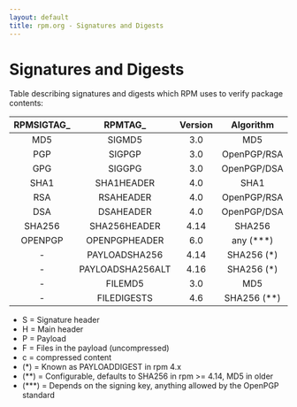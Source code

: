 ```yaml
---
layout: default
title: rpm.org - Signatures and Digests
---
```

# Signatures and Digests

Table describing signatures and digests which RPM uses to verify package
contents:

|   RPMSIGTAG_   |      RPMTAG_      | Version | Algorithm      | Location |  Range  |
|     :---:      |    :-------:      |  :---:  |  :-----:       |   :--:   | :-----: |
|       MD5      |     SIGMD5        |   3.0   | MD5            |    S     |   HP    |
|       PGP      |     SIGPGP        |   3.0   | OpenPGP/RSA    |    S     |   HP    |      
|       GPG      |     SIGGPG        |   3.0   | OpenPGP/DSA    |    S     |   HP    |
|       SHA1     |   SHA1HEADER      |   4.0   | SHA1           |    S     |   H     |
|       RSA      |    RSAHEADER      |   4.0   | OpenPGP/RSA    |    S     |   H     |
|       DSA      |    DSAHEADER      |   4.0   | OpenPGP/DSA    |    S     |   H     |
|      SHA256    |  SHA256HEADER     |  4.14   | SHA256         |    S     |   H     |
|      OPENPGP   |  OPENPGPHEADER    |   6.0   | any (***)      |    S     |   H     |
|        -       |  PAYLOADSHA256    |  4.14   | SHA256 (*)     |    H     |   Pc    |
|        -       |  PAYLOADSHA256ALT |  4.16   | SHA256 (*)     |    H     |   P     |
|        -       |     FILEMD5       |   3.0   | MD5            |    H     |   F     |
|        -       |   FILEDIGESTS     |   4.6   | SHA256 (**)    |    H     |   F     |

* S = Signature header
* H = Main header
* P = Payload
* F = Files in the payload (uncompressed)
* c = compressed content
* (*) = Known as PAYLOADDIGEST in rpm 4.x
* (**) = Configurable, defaults to SHA256 in rpm >= 4.14, MD5 in older
* (***) = Depends on the signing key, anything allowed by the OpenPGP standard
